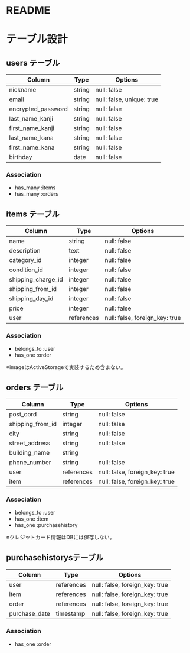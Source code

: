 # README

# テーブル設計

## users テーブル

| Column             | Type   | Options                   |
| ------------------ | ------ | ------------------------- |
| nickname           | string | null: false               |
| email              | string | null: false, unique: true |
| encrypted_password | string | null: false               |
| last_name_kanji    | string | null: false               |
| first_name_kanji   | string | null: false               |
| last_name_kana     | string | null: false               |
| first_name_kana    | string | null: false               |
| birthday           | date   | null: false               |

### Association

- has_many :items
- has_many :orders

## items テーブル

| Column             | Type       | Options                        |
| ------------------ | ---------- | ------------------------------ |
| name               | string     | null: false                    |
| description        | text       | null: false                    |
| category_id        | integer    | null: false                    |
| condition_id       | integer    | null: false                    |     
| shipping_charge_id | integer    | null: false                    |  
| shipping_from_id   | integer    | null: false                    |  
| shipping_day_id    | integer    | null: false                    | 
| price              | integer    | null: false                    | 
| user               | references | null: false, foreign_key: true |

### Association

- belongs_to :user
- has_one :order

※imageはActiveStorageで実装するため含まない。

## orders テーブル

| Column           | Type       | Options                        |
| ---------------- | ---------- | ------------------------------ |
| post_cord        | string     | null: false                    |
| shipping_from_id | integer    | null: false                    |
| city             | string     | null: false                    |
| street_address   | string     | null: false                    |
| building_name    | string     |                                |
| phone_number     | string     | null: false                    |
| user             | references | null: false, foreign_key: true |
| item             | references | null: false, foreign_key: true |

### Association

- belongs_to :user
- has_one :item
- has_one :purchasehistory

※クレジットカード情報はDBには保存しない。

## purchasehistorysテーブル

| Column        | Type       | Options                   |
| ------------- | ---------- | ------------------------- |
| user          | references | null: false, foreign_key: true |
| item          | references | null: false, foreign_key: true |
| order         | references | null: false, foreign_key: true |
| purchase_date | timestamp  | null: false, foreign_key: true |

### Association

- has_one :order